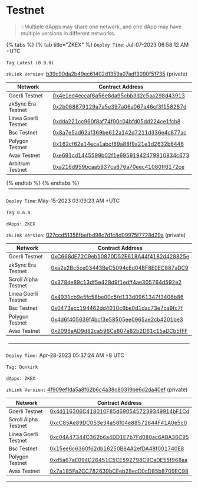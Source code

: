 # Testnet

> 💡Multiple dApps may share one network, and one dApp may have multiple versions in different networks.

{% tabs %}
{% tab title="ZKEX" %}
`Deploy Time`: Jul-07-2023 06:58:12 AM +UTC

`Tag`: `Latest (0.9.0)`

`zkLink Version`: [b39c90da2b49ec61402d1359a07adf3090f51735](https://github.com/zkLinkProtocol/zklink-periphery/commit/b39c90da2b49ec61402d1359a07adf3090f51735) (private)

<table><thead><tr><th width="242">Network</th><th>Contract Address</th></tr></thead><tbody><tr><td>Goerli Testnet</td><td><a href="https://goerli.etherscan.io/address/0x4e1ed4eccaf6a56e8da95cbb3d2c5aa298d43913">0x4e1ed4eccaf6a56e8da95cbb3d2c5aa298d43913</a></td></tr><tr><td>zkSync Era Testnet</td><td><a href="https://goerli.explorer.zksync.io/address/0x2b068879129a7a5e397a06a067a46cf3f158287d">0x2b068879129a7a5e397a06a067a46cf3f158287d</a></td></tr><tr><td>Linea Goerli Testnet</td><td><a href="https://explorer.goerli.linea.build/address/0xdDa221Cc960f8af74f90c04bfd05dD224CE1FcB8">0xdda221cc960f8af74f90c04bfd05dd224ce1fcb8</a></td></tr><tr><td>Bsc Testnet</td><td><a href="https://testnet.bscscan.com/address/0x8a7e5ad62af369be612a142d7211d336e4c877ac">0x8a7e5ad62af369be612a142d7211d336e4c877ac</a></td></tr><tr><td>Polygon Testnet</td><td><a href="https://mumbai.polygonscan.com/address/0x162cf62e14eca1abcf89a88f9a21e1d2632b6446">0x162cf62e14eca1abcf89a88f9a21e1d2632b6446</a></td></tr><tr><td>Avax Testnet</td><td><a href="https://testnet.snowtrace.io/address/0xe691cd1445599b02f1e69591942479910834c673">0xe691cd1445599b02f1e69591942479910834c673</a></td></tr><tr><td>Arbitrum Testnet</td><td><a href="https://goerli.arbiscan.io/address/0xa216d959bcaa5937ca876a70eec41080ff6172ce">0xa216d959bcaa5937ca876a70eec41080ff6172ce</a></td></tr></tbody></table>
{% endtab %}
{% endtabs %}

<img src="../.gitbook/assets/file.excalidraw.svg" alt="" class="gitbook-drawing">

`Deploy Time`: May-15-2023 03:09:23 AM +UTC

`Tag`: `0.6.0`

`dApps: ZKEX`

`zkLink Version`: [027ccd51356fbefbd98c7d1c8d09975f7728d29a](https://github.com/zkLinkProtocol/zklink-periphery/commit/027ccd51356fbefbd98c7d1c8d09975f7728d29a) (private)

<table><thead><tr><th width="242">Network</th><th>Contract Address</th></tr></thead><tbody><tr><td>Goerli Testnet</td><td><a href="https://goerli.etherscan.io/address/0xC668dE72C9eb10870D52E618A44f4182d428825e">0xC668dE72C9eb10870D52E618A44f4182d428825e</a></td></tr><tr><td>zkSync Era Testnet</td><td><a href="https://goerli.explorer.zksync.io/address/0xa2e2Bc5ce03443BeC5094cEd04BF8E0EC887aDC9">0xa2e2Bc5ce03443BeC5094cEd04BF8E0EC887aDC9</a></td></tr><tr><td>Scroll Alpha Testnet</td><td><a href="https://blockscout.scroll.io/address/0x378de89c13df5e428d9f1edff4ae305764d592e2">0x378de89c13df5e428d9f1edff4ae305764d592e2</a></td></tr><tr><td>Linea Goerli Testnet</td><td><a href="https://explorer.goerli.linea.build/address/0x4931cb9e5fc58be00c5fd133d0961347f3406b86">0x4931cb9e5fc58be00c5fd133d0961347f3406b86</a></td></tr><tr><td>Bsc Testnet</td><td><a href="https://testnet.bscscan.com/address/0x0473ecc194462dd4010c6be0d1dac73e7ca9fc7f">0x0473ecc194462dd4010c6be0d1dac73e7ca9fc7f</a></td></tr><tr><td>Polygon Testnet</td><td><a href="https://mumbai.polygonscan.com/address/0x4d6f405639f4bcf3e58505ee0965ae2cb4201be3">0x4d6f405639f4bcf3e58505ee0965ae2cb4201be3</a></td></tr><tr><td>Avax Testnet</td><td><a href="https://testnet.snowtrace.io/address/0x2096eAD9d82ca596Ca807e82b2D61c15aDCb5fFF">0x2096eAD9d82ca596Ca807e82b2D61c15aDCb5fFF</a></td></tr></tbody></table>

<img src="../.gitbook/assets/file.excalidraw.svg" alt="" class="gitbook-drawing">

`Deploy Time:` Apr-28-2023 05:37:24 AM +8 UTC

`Tag: Dunkirk`

`dApps: ZKEX`

`zkLink Version:` [4f909ef1da5a8f62b6c4a38c80319be6d2da40ef](https://github.com/zkLinkProtocol/zklink-periphery/commit/4f909ef1da5a8f62b6c4a38c80319be6d2da40ef) (private)

<table><thead><tr><th width="245">Network</th><th>Contract Address</th></tr></thead><tbody><tr><td>Goerli Testnet</td><td><a href="https://goerli.etherscan.io/address/0x4d116306C418010F85d6905457239349914bF1Cd">0x4d116306C418010F85d6905457239349914bF1Cd</a></td></tr><tr><td>Scroll Alpha Testnet</td><td><a href="https://blockscout.scroll.io/address/0xcC85Ae89DC053e34a58f04e88571644F41A0e5c0">0xcC85Ae89DC053e34a58f04e88571644F41A0e5c0</a></td></tr><tr><td>Linea Goerli Testnet</td><td><a href="https://explorer.goerli.linea.build/address/0xc04A47344C362b6a4DD1E7b7Fd080ac6ABA36C95">0xc04A47344C362b6a4DD1E7b7Fd080ac6ABA36C95</a></td></tr><tr><td>Bsc Testnet</td><td><a href="https://testnet.bscscan.com/address/0x15ee6c6360f62db16250B84A2efDA48f001740E8">0x15ee6c6360f62db16250B84A2efDA48f001740E8</a></td></tr><tr><td>Polygon Testnet</td><td><a href="https://mumbai.polygonscan.com/address/0xd5a67aE094D26451C5CE592798C9CaDE55f968aa">0xd5a67aE094D26451C5CE592798C9CaDE55f968aa</a></td></tr><tr><td>Avax Testnet</td><td><a href="https://testnet.snowtrace.io/address/0x7a185Fa2CC782639bCEeb28ecD0cD85b8709EC98">0x7a185Fa2CC782639bCEeb28ecD0cD85b8709EC98</a></td></tr></tbody></table>

***
